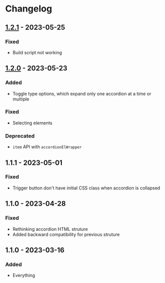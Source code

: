 # Changelog

## [1.2.1] - 2023-05-25

### Fixed

- Build script not working

## [1.2.0] - 2023-05-23

### Added

- Toggle type options, which expand only one accordion at a time or multiple

### Fixed

- Selecting elements

### Deprecated

- ``item`` API with ``accordionElWrapper``


## 1.1.1 - 2023-05-01

### Fixed

- Trigger button don't have initial CSS class when accordion is collapsed


## 1.1.0 - 2023-04-28

### Fixed

- Rethinking accordion HTML struture
- Added backward compatibility for previous struture


## 1.1.0 - 2023-03-16

### Added

- Everything


[1.2.1]: https://github.com/abhy12/JS-Components/compare/accordion...accordion-1.2.0/
[1.2.0]: https://github.com/abhy12/JS-Components/compare/accordion...accordion-1.2.1
